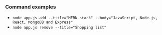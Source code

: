 ### Command examples
* ```node app.js add --title="MERN stack" --body="JavaScript, Node.js, React, MongoDB and Express"```
* ```node app.js remove --title="Shopping list"```
